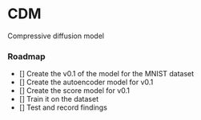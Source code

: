 # CDM
Compressive diffusion model

### Roadmap
- [] Create the v0.1 of the model for the MNIST dataset
- [] Create the autoencoder model for v0.1 
- [] Create the score model for v0.1
- [] Train it on the dataset
- [] Test and record findings